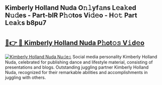 ## Kimberly Holland Nuda O𝚗𝚕yf𝚊ns L𝚎a𝚔ed N𝚞𝚍es - Part-blR P𝚑𝚘tos Vi𝚍𝚎o - H𝚘𝚝 Part L𝚎a𝚔s b8pu7

# <h2><a href="http://kfcbccs.oniu.top/?m=Kimberly+Holland+Nuda">🔗👉 🔴 Kimberly Holland Nuda P𝚑ot𝚘𝚜 V𝚒d𝚎o</a></h2>

[![Kimberly Holland Nuda Nu𝚍e𝚜](https://i.imgur.com/0qMVB7G.gif)](http://kfcbccs.oniu.top/?m=Kimberly+Holland+Nuda)
Social media personality Kimberly Holland Nuda, celebrated for publishing dance and lifestyle material, consisting of presentations and blogs. Outstanding juggling partner Kimberly Holland Nuda, recognized for their remarkable abilities and accomplishments in juggling with others.  
